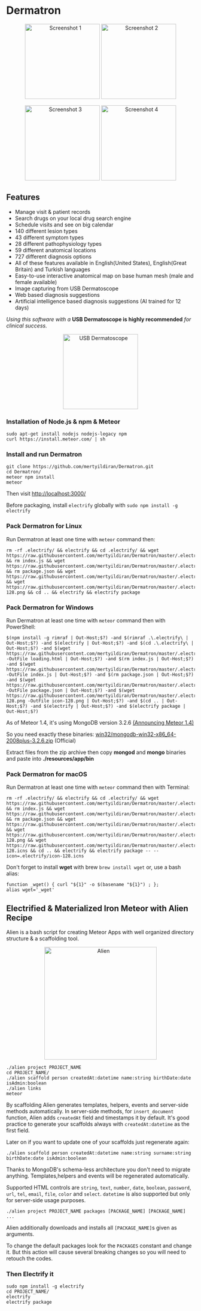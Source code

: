 # Dermatron

<p align="center">
  <img src="http://i.imgur.com/UHnu4dY.png" alt="Screenshot 1" height="200px"/>
  <img src="http://i.imgur.com/ga8YnxZ.png" alt="Screenshot 2" height="200px"/>
</p>
<p align="center">
  <img src="http://i.imgur.com/l0qcGh0.png" alt="Screenshot 3" height="200px"/>
  <img src="http://i.imgur.com/QJ5OWYb.png" alt="Screenshot 4" height="200px"/>
</p>

## Features

* Manage visit & patient records
* Search drugs on your local drug search engine
* Schedule visits and see on big calendar
* 140 different lesion types
* 43 different symptom types
* 28 different pathophysiology types
* 59 different anatomical locations
* 727 different diagnosis options
* All of these features available in English(United States), English(Great Britain) and Turkish languages
* Easy-to-use interactive anatomical map on base human mesh (male and female available)
* Image capturing from USB Dermatoscope
* Web based diagnosis suggestions
* Artificial intelligence based diagnosis suggestions (AI trained for 12 days)

*Using this software with a* **USB Dermatoscope is highly recommended** *for clinical success.*

<p align="center">
  <img src="http://i.imgur.com/D7gKTHO.png" alt="USB Dermatoscope" height="200px"/>
</p>

### Installation of Node.js & npm & Meteor

```Shell
sudo apt-get install nodejs nodejs-legacy npm
curl https://install.meteor.com/ | sh
```

### Install and run Dermatron

```Shell
git clone https://github.com/mertyildiran/Dermatron.git
cd Dermatron/
meteor npm install
meteor
```

Then visit [http://localhost:3000/](http://localhost:3000/)

Before packaging, install `electrify` globally with `sudo npm install -g electrify`

### Pack Dermatron for Linux

Run Dermatron at least one time with `meteor` command then:

```Shell
rm -rf .electrify/ && electrify && cd .electrify/ && wget https://raw.githubusercontent.com/mertyildiran/Dermatron/master/.electrify/loading.html && rm index.js && wget https://raw.githubusercontent.com/mertyildiran/Dermatron/master/.electrify/index.js && rm package.json && wget https://raw.githubusercontent.com/mertyildiran/Dermatron/master/.electrify/package.json && wget https://raw.githubusercontent.com/mertyildiran/Dermatron/master/.electrify/icon-128.png && cd .. && electrify && electrify package
```

### Pack Dermatron for Windows

Run Dermatron at least one time with `meteor` command then with PowerShell:

```Shell
$(npm install -g rimraf | Out-Host;$?) -and $(rimraf .\.electrify\ | Out-Host;$?) -and $(electrify | Out-Host;$?) -and $(cd .\.electrify\ | Out-Host;$?) -and $(wget https://raw.githubusercontent.com/mertyildiran/Dermatron/master/.electrify/loading.html -OutFile loading.html | Out-Host;$?) -and $(rm index.js | Out-Host;$?) -and $(wget https://raw.githubusercontent.com/mertyildiran/Dermatron/master/.electrify/index.js -OutFile index.js | Out-Host;$?) -and $(rm package.json | Out-Host;$?) -and $(wget https://raw.githubusercontent.com/mertyildiran/Dermatron/master/.electrify/package.json -OutFile package.json | Out-Host;$?) -and $(wget https://raw.githubusercontent.com/mertyildiran/Dermatron/master/.electrify/icon-128.png -OutFile icon-128.png | Out-Host;$?) -and $(cd .. | Out-Host;$?) -and $(electrify | Out-Host;$?) -and $(electrify package | Out-Host;$?)
```

As of Meteor 1.4, it's using MongoDB version 3.2.6 [(Announcing Meteor 1.4)](http://info.meteor.com/blog/announcing-meteor-1.4)

So you need exactly these binaries: [win32/mongodb-win32-x86_64-2008plus-3.2.6.zip](http://downloads.mongodb.org/win32/mongodb-win32-x86_64-2008plus-3.2.6.zip?_ga=1.141663666.1471383934.1480123448) (Official)

Extract files from the zip archive then copy **mongod** and **mongo** binaries and paste into **./resources/app/bin**

### Pack Dermatron for macOS

Run Dermatron at least one time with `meteor` command then with Terminal:

```Shell
rm -rf .electrify/ && electrify && cd .electrify/ && wget https://raw.githubusercontent.com/mertyildiran/Dermatron/master/.electrify/loading.html && rm index.js && wget https://raw.githubusercontent.com/mertyildiran/Dermatron/master/.electrify/index.js && rm package.json && wget https://raw.githubusercontent.com/mertyildiran/Dermatron/master/.electrify/package.json && wget https://raw.githubusercontent.com/mertyildiran/Dermatron/master/.electrify/icon-128.png && wget https://raw.githubusercontent.com/mertyildiran/Dermatron/master/.electrify/icon-128.icns && cd .. && electrify && electrify package -- --icon=.electrify/icon-128.icns
```

Don't forget to install **wget** with brew `brew install wget` or, use a bash alias:

```Shell
function _wget() { curl "${1}" -o $(basename "${1}") ; };
alias wget='_wget'
```

## Electrified & Materialized Iron Meteor with Alien Recipe

Alien is a bash script for creating Meteor Apps with well organized directory structure & a scaffolding tool.

<p align="center">
  <img src="http://i.imgur.com/4cJoIxh.png" alt="Alien" height="300px"/>
</p>

```Shell
./alien project PROJECT_NAME
cd PROJECT_NAME/
./alien scaffold person createdAt:datetime name:string birthDate:date isAdmin:boolean
./alien links
meteor
```

By scaffolding Alien generates templates, helpers, events and server-side methods automatically. In server-side methods, for `insert_document` function, Alien adds `createdAt` field and timestamps it by default. It's good practice to generate your scaffolds always with `createdAt:datetime` as the first field.

Later on if you want to update one of your scaffolds just regenerate again:

```Shell
./alien scaffold person createdAt:datetime name:string surname:string birthDate:date isAdmin:boolean
```

Thanks to MongoDB's schema-less architecture you don't need to migrate anything. Templates,helpers and events will be regenerated automatically.

Supported HTML controls are `string`, `text`, `number`, `date`, `boolean`, `password`, `url`, `tel`, `email`, `file`, `color` and `select`. `datetime` is also supported but only for server-side usage purposes.

```Shell
./alien project PROJECT_NAME packages [PACKAGE_NAME] [PACKAGE_NAME] ...
```

Alien additionally downloads and installs all `[PACKAGE_NAME]`s given as arguments.

To change the default packages look for the `PACKAGES` constant and change it. But this action will cause several breaking changes so you will need to retouch the codes.

### Then Electrify it

```Shell
sudo npm install -g electrify
cd PROJECT_NAME/
electrify
electrify package
```
